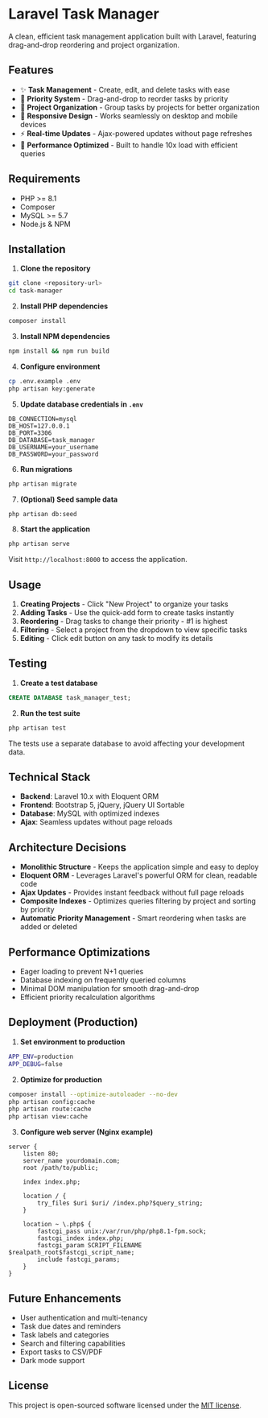 # Laravel Task Manager

A clean, efficient task management application built with Laravel, featuring drag-and-drop reordering and project organization.

## Features

- ✨ **Task Management** - Create, edit, and delete tasks with ease
- 🎯 **Priority System** - Drag-and-drop to reorder tasks by priority
- 📁 **Project Organization** - Group tasks by projects for better organization
- 📱 **Responsive Design** - Works seamlessly on desktop and mobile devices
- ⚡ **Real-time Updates** - Ajax-powered updates without page refreshes
- 🚀 **Performance Optimized** - Built to handle 10x load with efficient queries

## Requirements

- PHP >= 8.1
- Composer
- MySQL >= 5.7
- Node.js & NPM

## Installation

1. **Clone the repository**
```bash
git clone <repository-url>
cd task-manager
```

2. **Install PHP dependencies**
```bash
composer install
```

3. **Install NPM dependencies**
```bash
npm install && npm run build
```

4. **Configure environment**
```bash
cp .env.example .env
php artisan key:generate
```

5. **Update database credentials in `.env`**
```
DB_CONNECTION=mysql
DB_HOST=127.0.0.1
DB_PORT=3306
DB_DATABASE=task_manager
DB_USERNAME=your_username
DB_PASSWORD=your_password
```

6. **Run migrations**
```bash
php artisan migrate
```

7. **(Optional) Seed sample data**
```bash
php artisan db:seed
```

8. **Start the application**
```bash
php artisan serve
```

Visit `http://localhost:8000` to access the application.

## Usage

1. **Creating Projects** - Click "New Project" to organize your tasks
2. **Adding Tasks** - Use the quick-add form to create tasks instantly
3. **Reordering** - Drag tasks to change their priority - #1 is highest
4. **Filtering** - Select a project from the dropdown to view specific tasks
5. **Editing** - Click edit button on any task to modify its details

## Testing

1. **Create a test database**
```sql
CREATE DATABASE task_manager_test;
```

2. **Run the test suite**
```bash
php artisan test
```

The tests use a separate database to avoid affecting your development data.

## Technical Stack

- **Backend**: Laravel 10.x with Eloquent ORM
- **Frontend**: Bootstrap 5, jQuery, jQuery UI Sortable
- **Database**: MySQL with optimized indexes
- **Ajax**: Seamless updates without page reloads

## Architecture Decisions

- **Monolithic Structure** - Keeps the application simple and easy to deploy
- **Eloquent ORM** - Leverages Laravel's powerful ORM for clean, readable code
- **Ajax Updates** - Provides instant feedback without full page reloads
- **Composite Indexes** - Optimizes queries filtering by project and sorting by priority
- **Automatic Priority Management** - Smart reordering when tasks are added or deleted

## Performance Optimizations

- Eager loading to prevent N+1 queries
- Database indexing on frequently queried columns
- Minimal DOM manipulation for smooth drag-and-drop
- Efficient priority recalculation algorithms

## Deployment (Production)

1. **Set environment to production**
```bash
APP_ENV=production
APP_DEBUG=false
```

2. **Optimize for production**
```bash
composer install --optimize-autoloader --no-dev
php artisan config:cache
php artisan route:cache
php artisan view:cache
```

3. **Configure web server (Nginx example)**
```nginx
server {
    listen 80;
    server_name yourdomain.com;
    root /path/to/public;

    index index.php;

    location / {
        try_files $uri $uri/ /index.php?$query_string;
    }

    location ~ \.php$ {
        fastcgi_pass unix:/var/run/php/php8.1-fpm.sock;
        fastcgi_index index.php;
        fastcgi_param SCRIPT_FILENAME $realpath_root$fastcgi_script_name;
        include fastcgi_params;
    }
}
```

## Future Enhancements

- User authentication and multi-tenancy
- Task due dates and reminders
- Task labels and categories
- Search and filtering capabilities
- Export tasks to CSV/PDF
- Dark mode support

## License

This project is open-sourced software licensed under the [MIT license](https://opensource.org/licenses/MIT).